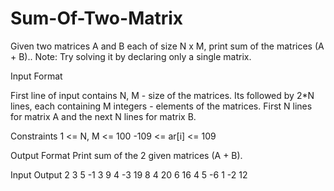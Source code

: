 # Sum-Of-Two-Matrix

Given two matrices A and B each of size N x M, print sum of the matrices (A + B)..
Note: Try solving it by declaring only a single matrix.

Input Format

First line of input contains N, M - size of the matrices. Its followed by 2*N lines, each containing M integers - elements of the matrices. First N lines for matrix A and the next N lines for matrix B.

Constraints
1 <= N, M <= 100
-109 <= ar[i] <= 109

Output Format
Print sum of the 2 given matrices (A + B).

Input    	      Output
2 3
5 -1 3          9 4 -3
19 8 4          20 6 16
4 5 -6
1 -2 12


